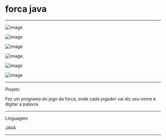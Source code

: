 #   forca  java
**********************************************************************************************************

![image](https://user-images.githubusercontent.com/72118415/173210253-2db431b3-d92e-4fbb-9149-aeaf447723df.png)


![image](https://user-images.githubusercontent.com/72118415/173210291-7a13b91b-6e9f-4385-a92d-d1aab1b72183.png)


![image](https://user-images.githubusercontent.com/72118415/173210267-04991bec-ff30-4a62-aa3b-1230f5c3c41a.png)



![image](https://user-images.githubusercontent.com/72118415/173210400-3d5d7aaa-a1db-4b26-83f7-ab21e9e4bb83.png).

![image](https://user-images.githubusercontent.com/72118415/173210534-5dc4d542-e28d-42c1-96ea-891ca6e8b161.png)

![image](https://user-images.githubusercontent.com/72118415/173210866-64263fd0-c975-4abb-b595-0c90db429a63.png)


****************************************************************************************************
Projeto


Fez um programa do jogo da forca, onde cada jogador vai diz seu nome e digitar a palavra 
****************************************************************************************************
Linguagem

JAVA
*************************************************************************************************
